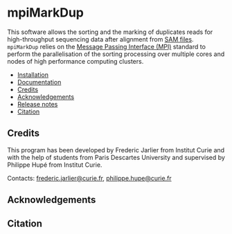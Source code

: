 # mpiMarkDup

This software allows the sorting and the marking of duplicates reads for high-throughput sequencing data after alignment from [SAM files](https://samtools.github.io/hts-specs/). `mpiMarkDup` relies on the [Message Passing Interface (MPI)](https://en.wikipedia.org/wiki/Message_Passing_Interface) standard to perform the parallelisation of the sorting processing over multiple cores and nodes of high performance computing clusters.

* [Installation](docs/INSTALL.md)
* [Documentation](docs/README.md)
* [Credits](#credits)
* [Acknowledgements](#acknowledgements)
* [Release notes](CHANGELOG.md)
* [Citation](#citation)

## Credits

This program has been developed by Frederic Jarlier from Institut Curie and with the help of students from Paris Descartes University and supervised by Philippe Hupé from Institut Curie.

Contacts: [frederic.jarlier@curie.fr](mailto:frederic.jarlier@curie.fr]), [philippe.hupe@curie.fr](mailto:frederic.jarlier@curie.fr])

## Acknowledgements

## Citation
